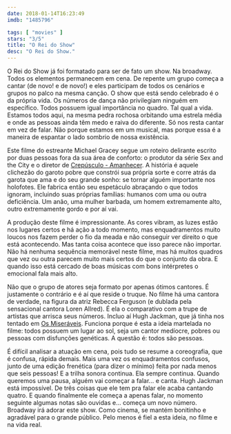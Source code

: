 ```yaml
---
date: 2018-01-14T16:23:49
imdb: "1485796"

tags: [ "movies" ]
stars: "3/5"
title: "O Rei do Show"
desc: "O Rei do Show."
---
```

O Rei do Show já foi formatado para ser de fato um show. Na broadway. Todos os elementos permanecem em cena. De repente um grupo começa a cantar (de novo! e de novo!) e eles participam de todos os cenários e grupos no palco na mesma canção. O show que está sendo celebrado é o da própria vida. Os números de dança não privilegiam ninguém em específico. Todos possuem igual importância no quadro. Tal qual a vida. Estamos todos aqui, na mesma pedra rochosa orbitando uma estrela média e onde as pessoas ainda têm medo e raiva do diferente. Só nos resta cantar em vez de falar. Não porque estamos em um musical, mas porque essa é a maneira de espantar o lado sombrio de nossa existência.

Este filme do estreante Michael Gracey segue um roteiro delirante escrito por duas pessoas fora da sua área de conforto: o produtor da série Sex and the City e o diretor de [Crepúsculo - Amanhecer](/a-saga-crepusculo-amanhecer-parte-final). A história é aquele clichezão do garoto pobre que constrói sua própria sorte e corre atrás da garota que ama e do seu grande sonho: se tornar alguém importante nos holofotes. Ele fabrica então seu espetáculo abraçando o que todos ignoram, incluindo suas próprias famílias: humanos com uma ou outra deficiência. Um anão, uma mulher barbada, um homem extremamente alto, outro extremamente gordo e por aí vai.

A produção deste filme é impressionante. As cores vibram, as luzes estão nos lugares certos e há ação a todo momento, mas enquadramentos muito loucos nos fazem perder o fio da meada e não conseguir ver direito o que está acontecendo. Mas tanta coisa acontece que isso parece não importar. Não há nenhuma sequência memorável neste filme, mas há muitos quadros que vez ou outra parecem muito mais certos do que o conjunto da obra. E quando isso está cercado de boas músicas com bons intérpretes o emocional fala mais alto.

Não que o grupo de atores seja formato por apenas ótimos cantores. É justamente o contrário e é aí que reside o truque. No filme há uma cantora de verdade, na figura da atriz Rebecca Ferguson (e dublada pela sensacional cantora Loren Allred). É ela o comparativo com a trupe de artistas que arrisca seus números. Incluo aí Hugh Jackman, que já tinha nos tentado em [Os Miseráveis](/os-miseraveis-2013). Funciona porque é esta a ideia martelada no filme: todos possuem um lugar ao sol, seja um cantor medíocre, pobres ou pessoas com disfunções genéticas. A questão é: todos são pessoas.

É difícil analisar a atuação em cena, pois tudo se resume a coreografia, que é confusa, rápida demais. Mais uma vez os enquadramentos confusos, junto de uma edição frenética (para dizer o mínimo) feita por nada menos que seis pessoas! E a trilha sonora continua. Ela sempre continua. Quando queremos uma pausa, alguém vai começar a falar... e canta. Hugh Jackman está impossível. De três coisas que ele tem pra falar ele acaba cantando quatro. E quando finalmente ele começa a apenas falar, no momento seguinte algumas notas são ouvidas e... começa um novo número. Broadway irá adorar este show. Como cinema, se mantém bonitinho e agradável para o grande público. Pelo menos é fiel a esta ideia, no filme e na vida real.
